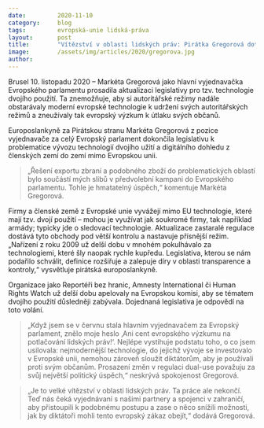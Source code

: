 ```yaml
---
date:         2020-11-10
category:     blog
tags:         evropská-unie lidská-práva
layout:       post
title:        "Vítězství v oblasti lidských práv: Pirátka Gregorová dotáhla legislativu technologií dvojího použití"
image:        /assets/img/articles/2020/gregorova.jpg
author:       
---
```


Brusel 10. listopadu 2020 – Markéta Gregorová jako hlavní vyjednavačka Evropského parlamentu prosadila aktualizaci legislativy pro tzv. technologie dvojího použití. Ta znemožňuje, aby si autoritářské režimy nadále obstarávaly moderní evropské technologie k udržení svých autoritářských režimů a zneužívaly tak evropský výzkum k útlaku svých občanů.

Europoslankyně za Pirátskou stranu Markéta Gregorová z pozice vyjednavače za celý Evropský parlament dokončila legislativu k problematice vývozu technologií dvojího užití a digitálního dohledu z členských zemí do zemí mimo Evropskou unii.

> „Řešení exportu zbraní a podobného zboží do problematických oblastí bylo součástí mých slibů v předvolební kampani do Evropského parlamentu. Tohle je hmatatelný úspěch,“ komentuje Markéta Gregorová.

Firmy a členské země z Evropské unie vyvážejí mimo EU technologie, které mají tzv. dvojí použití – mohou je využívat jak soukromé firmy, tak například armády; typicky jde o sledovací technologie. Aktualizace zastaralé regulace dostává tyto obchody pod větší kontrolu a nastavuje přísnější režim. „Nařízení z roku 2009 už delší dobu v mnohém pokulhávalo za technologiemi, které šly naopak rychle kupředu. Legislativa, kterou se nám podařilo schválit, definice rozšiřuje a zalepuje díry v oblasti transparence a kontroly,“ vysvětluje pirátská europoslankyně.

Organizace jako Reportéři bez hranic, Amnesty International či Human Rights Watch už delší dobu apelovaly na Evropskou komisi, aby se tématem dvojího použití důsledněji zabývala. Dojednaná legislativa je odpovědí na toto volání.

> „Když jsem se v červnu stala hlavním vyjednavačem za Evropský parlament, znělo moje heslo ‚Ani cent evropského výzkumu na potlačování lidských práv!‘. Nejlépe vystihuje podstatu toho, o co jsem usilovala: nejmodernější technologie, do jejichž vývoje se investovalo v Evropské unii, nemohou zároveň sloužit diktátorům, aby je používali proti svým občanům. Prosazení změn v regulaci dual-use považuju za svůj největší politický úspěch,“ neskrývá spokojenost Gregorová.

> „Je to velké vítězství v oblasti lidských práv. Ta práce ale nekončí. Teď nás čeká vyjednávaní s našimi partnery a spojenci v zahraničí, aby přistoupili k podobnému postupu a zase o něco snížili možnosti, jak by diktátoři mohli tento evropský zákaz obejít,“ dodává Gregorová.

